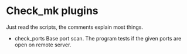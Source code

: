 Check_mk plugins
================

Just read the scripts, the comments explain most things.


- check_ports
Base port scan. The program tests if the given ports are open on remote server.
